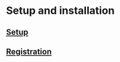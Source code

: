 # Setup and installation


## [Setup](setup-and-installation/setup.html)

## [Registration](setup-and-installation/registration.html)

